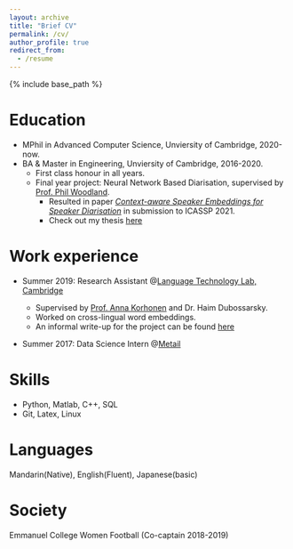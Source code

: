 ```yaml
---
layout: archive
title: "Brief CV"
permalink: /cv/
author_profile: true
redirect_from:
  - /resume
---
```


{% include base_path %}

Education
======
* MPhil in Advanced Computer Science, Unviersity of Cambridge, 2020-now.
* BA & Master in Engineering, Unviersity of Cambridge, 2016-2020. 
  * First class honour in all years.
  * Final year project: Neural Network Based Diarisation, supervised by [Prof. Phil Woodland](http://mi.eng.cam.ac.uk/~pcw/).
    * Resulted in paper [*Context-aware Speaker Embeddings for Speaker Diarisation*](https://olidyliu.github.io/files/ContextAwareDiarisation.pdf) in submission to ICASSP 2021.
    * Check out my thesis [here](https://olidyliu.github.io/files/thesis.pdf)

Work experience
======
* Summer 2019: Research Assistant @[Language Technology Lab, Cambridge](http://ltl.mml.cam.ac.uk/)
  * Supervised by [Prof. Anna Korhonen](https://sites.google.com/site/annakorhonen/) and Dr. Haim Dubossarsky.
  * Worked on cross-lingual word embeddings.
  * An informal write-up for the project can be found [here](https://olidyliu.github.io/files/cross_lingual.pdf)

* Summer 2017: Data Science Intern @[Metail](https://metail.com/)
  
Skills
======
* Python, Matlab, C++, SQL
* Git, Latex, Linux

Languages
=====
Mandarin(Native), English(Fluent), Japanese(basic)

Society
======
Emmanuel College Women Football (Co-captain 2018-2019)
